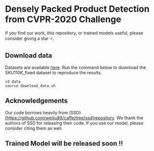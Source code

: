 # Densely Packed Product Detection from CVPR-2020 Challenge

If you find our work, this repository, or trained models useful, please consider giving a star ⭐.

## Download data

Datasets are available [here](https://drive.google.com/uc?id=1iq93lCdhaPUN0fWbLieMtzfB1850pKwd). Run the command below to download the SKU110K_fixed dataset to reproduce the results.

```
cd data
source download_data.sh
```

## Acknowledgements

Our code borrows heavily from (SSD)[https://github.com/weiliu89/caffe/tree/ssd]repository. We thank the authors of SSD for releasing their code. If you use our model, please consider citing them as well.

## Trained Model will be released soon !!


